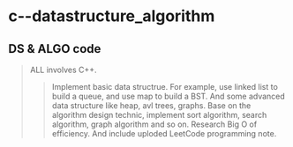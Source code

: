 # c--datastructure_algorithm
## DS &amp; ALGO code
>ALL involves C++.
>>Implement basic data structrue. For example, use linked list to build a queue, and use map to build a BST. And some advanced data structure like heap, avl trees, graphs.
>>Base on the algorithm design technic, implement sort algorithm, search algorithm, graph algorithm and so on. Research Big O of efficiency.
And include uploded LeetCode programming note.

